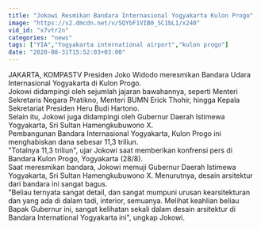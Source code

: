 ```yaml
---
title: "Jokowi Resmikan Bandara Internasional Yogyakarta Kulon Progo"
image: "https://s2.dmcdn.net/v/SQYbF1VIB0_SC1bL1/x240"
vid_id: "x7vtr2n"
categories: "news"
tags: ["YIA","Yogyakarta international airport","kulon progo"]
date: "2020-08-31T15:52:03+03:00"
---
```

JAKARTA, KOMPASTV  Presiden Joko Widodo meresmikan Bandara Udara Internasional Yogyakarta di Kulon Progo.   <br>Jokowi didampingi oleh sejumlah jajaran bawahannya, seperti Menteri Sekretaris Negara Pratikno, Menteri BUMN Erick Thohir, hingga Kepala Sekretariat Presiden Heru Budi Hartono.   <br>Selain itu, Jokowi juga didampingi oleh Gubernur Daerah Istimewa Yogyakarta, Sri Sultan Hamengkubuwono X.   <br>Pembangunan Bandara Internasional Yogyakarta, Kulon Progo ini menghabiskan dana sebesar 11,3 triliun.   <br>&quot;Totalnya 11,3 triliun&quot;, ujar Jokowi saat memberikan konfrensi pers di Bandara Kulon Progo, Yogyakarta (28/8).   <br>Saat meresmikan bandara, Jokowi memuji Gubernur Daerah Istimewa Yogyakarta, Sri Sultan Hamengkubuwono X. Menurutnya, desain arsitektur dari bandara ini sangat bagus.   <br>&quot;Beliau ternyata sangat detail, dan sangat mumpuni urusan kearsitekturan dan yang ada di dalam tadi, interior, semuanya. Melihat keahlian beliau Bapak Gubernur ini, sangat kelihatan sekali dalam desain arsitektur di Bandara International Yogyakarta ini&quot;, ungkap Jokowi.   <br>
